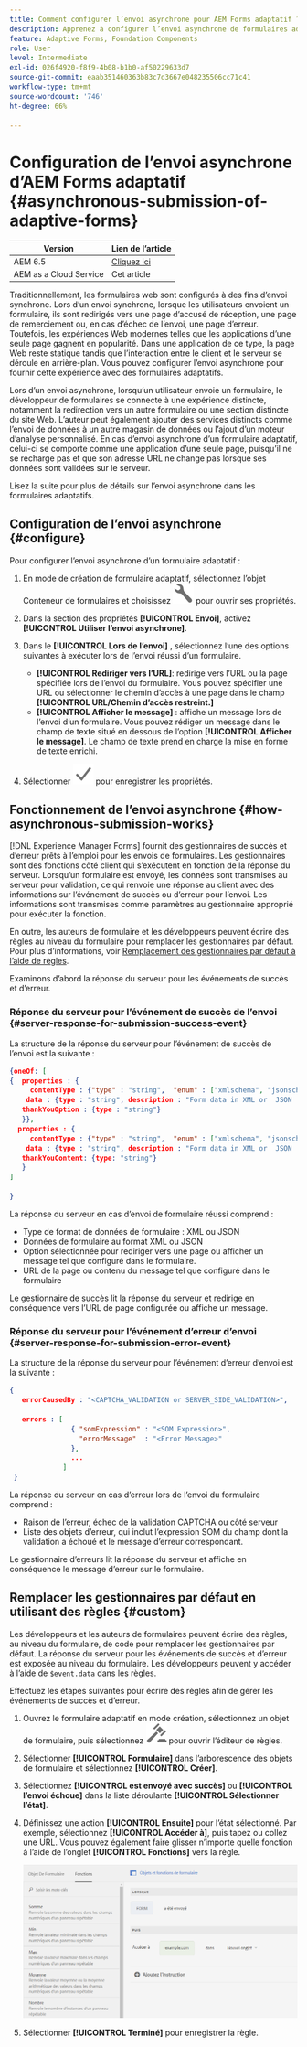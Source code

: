 ```yaml
---
title: Comment configurer l’envoi asynchrone pour AEM Forms adaptatif ?
description: Apprenez à configurer l’envoi asynchrone de formulaires adaptatifs. Découvrez comment fonctionne l’envoi asynchrone de formulaires adaptatifs.
feature: Adaptive Forms, Foundation Components
role: User
level: Intermediate
exl-id: 026f4920-f8f9-4b08-b1b0-af50229633d7
source-git-commit: eaab351460363b83c7d3667e048235506cc71c41
workflow-type: tm+mt
source-wordcount: '746'
ht-degree: 66%

---
```


# Configuration de l’envoi asynchrone d’AEM Forms adaptatif {#asynchronous-submission-of-adaptive-forms}


| Version | Lien de l’article |
| -------- | ---------------------------- |
| AEM 6.5 | [Cliquez ici](https://experienceleague.adobe.com/docs/experience-manager-65/forms/adaptive-forms-advanced-authoring/asynchronous-submissions-adaptive-forms.html) |
| AEM as a Cloud Service | Cet article |


Traditionnellement, les formulaires web sont configurés à des fins d’envoi synchrone. Lors d’un envoi synchrone, lorsque les utilisateurs envoient un formulaire, ils sont redirigés vers une page d’accusé de réception, une page de remerciement ou, en cas d’échec de l’envoi, une page d’erreur. Toutefois, les expériences Web modernes telles que les applications d’une seule page gagnent en popularité. Dans une application de ce type, la page Web reste statique tandis que l’interaction entre le client et le serveur se déroule en arrière-plan. Vous pouvez configurer l’envoi asynchrone pour fournir cette expérience avec des formulaires adaptatifs.

Lors d’un envoi asynchrone, lorsqu’un utilisateur envoie un formulaire, le développeur de formulaires se connecte à une expérience distincte, notamment la redirection vers un autre formulaire ou une section distincte du site Web. L’auteur peut également ajouter des services distincts comme l’envoi de données à un autre magasin de données ou l’ajout d’un moteur d’analyse personnalisé. En cas d’envoi asynchrone d’un formulaire adaptatif, celui-ci se comporte comme une application d’une seule page, puisqu’il ne se recharge pas et que son adresse URL ne change pas lorsque ses données sont validées sur le serveur.

Lisez la suite pour plus de détails sur l’envoi asynchrone dans les formulaires adaptatifs.

## Configuration de l’envoi asynchrone {#configure}

Pour configurer l’envoi asynchrone d’un formulaire adaptatif :

1. En mode de création de formulaire adaptatif, sélectionnez l’objet Conteneur de formulaires et choisissez ![cmppr1](assets/configure-icon.svg) pour ouvrir ses propriétés.
1. Dans la section des propriétés **[!UICONTROL Envoi]**, activez **[!UICONTROL Utiliser l’envoi asynchrone]**.
1. Dans le **[!UICONTROL Lors de l’envoi]** , sélectionnez l’une des options suivantes à exécuter lors de l’envoi réussi d’un formulaire.

   * **[!UICONTROL Rediriger vers l’URL]**: redirige vers l’URL ou la page spécifiée lors de l’envoi du formulaire. Vous pouvez spécifier une URL ou sélectionner le chemin d’accès à une page dans le champ **[!UICONTROL URL/Chemin d’accès restreint.]**
   * **[!UICONTROL Afficher le message]** : affiche un message lors de l’envoi d’un formulaire. Vous pouvez rédiger un message dans le champ de texte situé en dessous de l’option **[!UICONTROL Afficher le message]**. Le champ de texte prend en charge la mise en forme de texte enrichi.

1. Sélectionner ![check-button1](assets/save_icon.svg) pour enregistrer les propriétés.

## Fonctionnement de l’envoi asynchrone {#how-asynchronous-submission-works}

[!DNL Experience Manager Forms] fournit des gestionnaires de succès et d’erreur prêts à l’emploi pour les envois de formulaires. Les gestionnaires sont des fonctions côté client qui s’exécutent en fonction de la réponse du serveur. Lorsqu’un formulaire est envoyé, les données sont transmises au serveur pour validation, ce qui renvoie une réponse au client avec des informations sur l’événement de succès ou d’erreur pour l’envoi. Les informations sont transmises comme paramètres au gestionnaire approprié pour exécuter la fonction.

En outre, les auteurs de formulaire et les développeurs peuvent écrire des règles au niveau du formulaire pour remplacer les gestionnaires par défaut. Pour plus d’informations, voir [Remplacement des gestionnaires par défaut à l’aide de règles](#custom).

Examinons d’abord la réponse du serveur pour les événements de succès et d’erreur.

### Réponse du serveur pour l’événement de succès de l’envoi {#server-response-for-submission-success-event}

La structure de la réponse du serveur pour l’événement de succès de l’envoi est la suivante :

```json
{oneOf: [
{  properties : {
     contentType : {"type" : "string",  "enum" : ["xmlschema", "jsonschema"]},
    data : {type : "string", description : "Form data in XML or  JSON  format"},
   thankYouOption : {type : "string"}
   }},
  properties : {
     contentType : {"type" : "string",  "enum" : ["xmlschema", "jsonschema"]},
    data : {type : "string", description : "Form data in XML or  JSON  format"},
   thankYouContent: {type: "string"}
   }
]

}
```

La réponse du serveur en cas d’envoi de formulaire réussi comprend :

* Type de format de données de formulaire : XML ou JSON
* Données de formulaire au format XML ou JSON
* Option sélectionnée pour rediriger vers une page ou afficher un message tel que configuré dans le formulaire.
* URL de la page ou contenu du message tel que configuré dans le formulaire

Le gestionnaire de succès lit la réponse du serveur et redirige en conséquence vers l’URL de page configurée ou affiche un message.

### Réponse du serveur pour l’événement d’erreur d’envoi {#server-response-for-submission-error-event}

La structure de la réponse du serveur pour l’événement d’erreur d’envoi est la suivante :

```json
{
   errorCausedBy : "<CAPTCHA_VALIDATION or SERVER_SIDE_VALIDATION>",

   errors : [
               { "somExpression" : "<SOM Expression>",
                 "errorMessage"  : "<Error Message>"
               },
               ...
             ]
 }
```

La réponse du serveur en cas d’erreur lors de l’envoi du formulaire comprend :

* Raison de l’erreur, échec de la validation CAPTCHA ou côté serveur
* Liste des objets d’erreur, qui inclut l’expression SOM du champ dont la validation a échoué et le message d’erreur correspondant.

Le gestionnaire d’erreurs lit la réponse du serveur et affiche en conséquence le message d’erreur sur le formulaire.

## Remplacer les gestionnaires par défaut en utilisant des règles {#custom}

Les développeurs et les auteurs de formulaires peuvent écrire des règles, au niveau du formulaire, de code pour remplacer les gestionnaires par défaut. La réponse du serveur pour les événements de succès et d’erreur est exposée au niveau du formulaire. Les développeurs peuvent y accéder à l’aide de `$event.data` dans les règles.

Effectuez les étapes suivantes pour écrire des règles afin de gérer les événements de succès et d’erreur.

1. Ouvrez le formulaire adaptatif en mode création, sélectionnez un objet de formulaire, puis sélectionnez ![edit-rules1](assets/edit-rules-icon.svg) pour ouvrir l’éditeur de règles.
1. Sélectionner **[!UICONTROL Formulaire]** dans l’arborescence des objets de formulaire et sélectionnez **[!UICONTROL Créer]**.
1. Sélectionnez **[!UICONTROL est envoyé avec succès]** ou **[!UICONTROL l’envoi échoue]** dans la liste déroulante **[!UICONTROL Sélectionner l’état]**.
1. Définissez une action **[!UICONTROL Ensuite]** pour l’état sélectionné. Par exemple, sélectionnez **[!UICONTROL Accéder à]**, puis tapez ou collez une URL. Vous pouvez également faire glisser n’importe quelle fonction à l’aide de l’onglet **[!UICONTROL Fonctions]** vers la règle.

   ![gestionnaire d’envoi réussi](assets/form-submission-handler.png)

1. Sélectionner **[!UICONTROL Terminé]** pour enregistrer la règle.